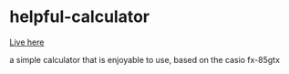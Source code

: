 # helpful-calculator
[Live here](https://repercussive.github.io/helpful-calculator/)

a simple calculator that is enjoyable to use, based on the casio fx-85gtx
